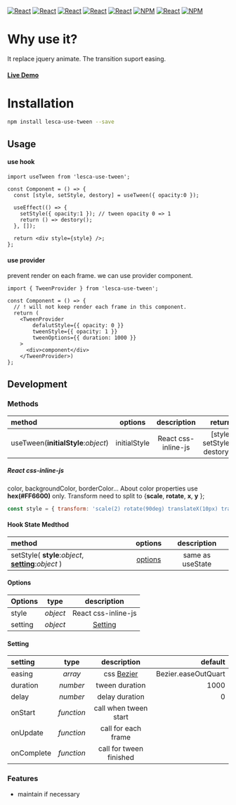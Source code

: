[![React](https://img.shields.io/badge/-ReactJs-61DAFB?style=for-the-badge&logo=react&logoColor=white)](https://zh-hant.reactjs.org/)
[![React](https://img.shields.io/badge/Less-1d365d?style=for-the-badge&logo=less&logoColor=white)](https://lesscss.org/)
[![React](https://img.shields.io/badge/Typescript-4277c0?style=for-the-badge&logo=typescript&logoColor=white)](https://www.typescriptlang.org/)
[![React](https://img.shields.io/badge/HTML5-E34F26?style=for-the-badge&logo=html5&logoColor=white)](https://www.w3schools.com/html/)
[![React](https://img.shields.io/badge/-CSS3-1572B6?style=for-the-badge&logo=css3&logoColor=white)](https://www.w3schools.com/css/)
[![NPM](https://img.shields.io/badge/NPM-ba443f?style=for-the-badge&logo=npm&logoColor=white)](https://www.npmjs.com/)
[![React](https://img.shields.io/badge/Node.js-43853D?style=for-the-badge&logo=node.js&logoColor=white)](https://nodejs.org/en/)
[![NPM](https://img.shields.io/badge/DEV-Jameshsu1125-9cf?style=for-the-badge)](https://www.npmjs.com/~jameshsu1125)

# Why use it?

It replace jquery animate. The transition suport easing.

#### [Live Demo](https://jameshsu1125.github.io/lesca-use-tween/)

# Installation

```sh
npm install lesca-use-tween --save
```

## Usage

#### use hook

```JSX
import useTween from 'lesca-use-tween';

const Component = () => {
  const [style, setStyle, destory] = useTween({ opacity:0 });

  useEffect(() => {
    setStyle({ opacity:1 }); // tween opacity 0 => 1
    return () => destory();
  }, []);

  return <div style={style} />;
};
```

#### use provider

prevent render on each frame. we can use provider component.

```JSX
import { TweenProvider } from 'lesca-use-tween';

const Component = () => {
  // ! will not keep render each frame in this component.
  return (
    <TweenProvider
        defalutStyle={{ opacity: 0 }}
        tweenStyle={{ opacity: 1 }}
        tweenOptions={{ duration: 1000 }}
    >
      <div>component</div>
    </TweenProvider>)
};

```

## Development

### Methods

| method                              |   options    |     description     |                     return |
| :---------------------------------- | :----------: | :-----------------: | -------------------------: |
| useTween(**initialStyle**:_object_) | initialStyle | React css-inline-js | [style, setStyle, destory] |

##### React css-inline-js

color, backgroundColor, borderColor... About color properties use **hex(#FF6600)** only.
Transform need to split to {**scale**, **rotate**, **x**, **y** };

```javascript
const style = { transform: 'scale(2) rotate(90deg) translateX(10px) translateY(20px)' }; => { scale:2, rotate:90, x:10, y:20 }
```

#### Hook State Medthod

| method                                                           |       options       |   description    |
| :--------------------------------------------------------------- | :-----------------: | :--------------: |
| setStyle( **style**:_object_, **[setting](#setting)**:_object_ ) | [options](#options) | same as useState |

#### Options

| Options |   type   |     description     |
| :------ | :------: | :-----------------: |
| style   | _object_ | React css-inline-js |
| setting | _object_ | [Setting](#setting) |

#### Setting

| setting    |    type    |       description       |             default |
| :--------- | :--------: | :---------------------: | ------------------: |
| easing     |  _array_   |      css [Bezier]       | Bezier.easeOutQuart |
| duration   |  _number_  |     tween duration      |                1000 |
| delay      |  _number_  |     delay duration      |                   0 |
| onStart    | _function_ |  call when tween start  |                     |
| onUpdate   | _function_ |   call for each frame   |                     |
| onComplete | _function_ | call for tween finished |                     |

### Features

- maintain if necessary

[bezier]: https://www.cssportal.com/css-cubic-bezier-generator/
